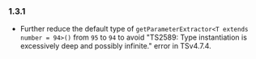 ### 1.3.1
- Further reduce the default type of `getParameterExtractor<T extends number = 94>()` from `95` to `94` to avoid "TS2589: Type instantiation is excessively deep and possibly infinite." error in TSv4.7.4.
